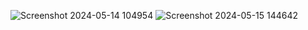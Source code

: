 ![Screenshot 2024-05-14 104954](https://github.com/SHAZZAD-BS1572/performance_testing_k6/assets/167750866/a7c1308b-0d92-46ca-a6df-d1386bc377ce)
![Screenshot 2024-05-15 144642](https://github.com/SHAZZAD-BS1572/performance_testing_k6/assets/167750866/935e212f-5035-4c84-8c08-c4157b676e7c)
